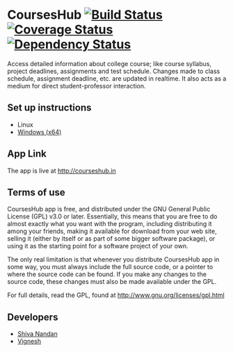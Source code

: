 # CoursesHub [![Build Status](https://travis-ci.org/seekshiva/courses.png)](https://travis-ci.org/seekshiva/courses) [![Coverage Status](https://coveralls.io/repos/seekshiva/courses/badge.png)](https://coveralls.io/r/seekshiva/courses) [![Dependency Status](https://gemnasium.com/seekshiva/courses.png)](https://gemnasium.com/seekshiva/courses)

Access detailed information about college course; like course syllabus, project deadlines, assignments and test schedule. Changes made to class schedule, assignment deadline, etc. are updated in realtime. It also acts as a medium for direct student-professor interaction.

## Set up instructions

* Linux
* [Windows (x64)](https://github.com/seekshiva/courses/wiki/Setup-on-Windows-\(x64\))

## App Link

The app is live at http://courseshub.in

## Terms of use

CoursesHub app is free, and distributed under the GNU General Public License (GPL) v3.0 or later. Essentially, this means that you are free to do almost exactly what you want with the program, including distributing it among your friends, making it available for download from your web site, selling it (either by itself or as part of some bigger software package), or using it as the starting point for a software project of your own.

The only real limitation is that whenever you distribute CoursesHub app in some way, you must always include the full source code, or a pointer to where the source code can be found. If you make any changes to the source code, these changes must also be made available under the GPL.

For full details, read the GPL, found at http://www.gnu.org/licenses/gpl.html


## Developers

* [Shiva Nandan](https://github.com/seekshiva)
* [Vignesh](https://github.com/nobelium)
